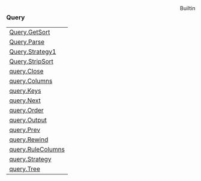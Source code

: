 <div style="float:right"><span class="builtin">Builtin</span></div>

### Query

|     |
| --- |
| [Query.GetSort](<Query/Query.GetSort.md>) |
| [Query.Parse](<Query/Query.Parse.md>) |
| [Query.Strategy1](<Query/Query.Strategy1.md>) |
| [Query.StripSort](<Query/Query.StripSort.md>) |
| [query.Close](<Query/query.Close.md>) |
| [query.Columns](<Query/query.Columns.md>) |
| [query.Keys](<Query/query.Keys.md>) |
| [query.Next](<Query/query.Next.md>) |
| [query.Order](<Query/query.Order.md>) |
| [query.Output](<Query/query.Output.md>) |
| [query.Prev](<Query/query.Prev.md>) |
| [query.Rewind](<Query/query.Rewind.md>) |
| [query.RuleColumns](<Query/query.RuleColumns.md>) |
| [query.Strategy](<Query/query.Strategy.md>) |
| [query.Tree](<Query/query.Tree.md>) |

